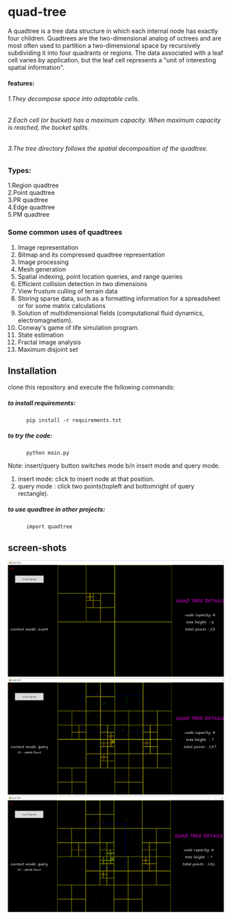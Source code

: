# quad-tree
A quadtree is a tree data structure in which each internal node has exactly four children. Quadtrees are the two-dimensional analog of octrees and are most often used to partition a two-dimensional space by recursively subdividing it into four quadrants or regions. The data associated with a leaf cell varies by application, but the leaf cell represents a "unit of interesting spatial information".

#### features:
###### 1.They decompose space into adaptable cells.
###### 2.Each cell (or bucket) has a maximum capacity. When maximum capacity is reached, the bucket splits.
###### 3.The tree directory follows the spatial decomposition of the quadtree.

### Types:
1.Region quadtree  
2.Point quadtree   
3.PR quadtree   
4.Edge quadtree  
5.PM quadtree  

### Some common uses of quadtrees
1. Image representation
2. Bitmap and its compressed quadtree representation
3. Image processing
4. Mesh generation
5. Spatial indexing, point location queries, and range queries
6. Efficient collision detection in two dimensions
7. View frustum culling of terrain data
8. Storing sparse data, such as a formatting information for a spreadsheet or for some matrix calculations 
9. Solution of multidimensional fields (computational fluid dynamics, electromagnetism).
10. Conway's game of life simulation program.
11. State estimation
12. Fractal image analysis
13. Maximum disjoint set

## Installation
clone this repository and execute the following commands:
   ##### to install requirements:
          pip install -r requirements.txt 
   ##### to try the code:
          python main.py
   Note:
      insert/query button switches mode b/n insert mode and query mode.
   1. insert mode: click to insert node at that position.
   2. query mode : click two points(topleft and bottomright of query rectangle).   
     
   ##### to use quadtree in other projects:
          import quadtree
          
## screen-shots
<img src="./screenshots/insert.png">
<img src="./screenshots/query.png">
<img src="./screenshots/query2.png">
